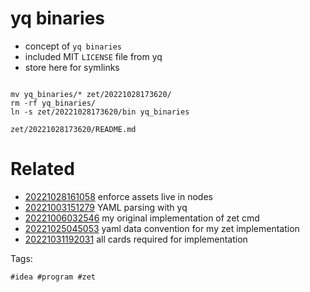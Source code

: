 # yq binaries

- concept of `yq binaries`
- included MIT `LICENSE` file from yq
- store here for symlinks

```

mv yq_binaries/* zet/20221028173620/
rm -rf yq_binaries/
ln -s zet/20221028173620/bin yq_binaries

```

` zet/20221028173620/README.md `

# Related

- [20221028161058](/zet/20221028161058/README.md) enforce assets live in nodes
- [20221003151279](/zet/20221003151279/README.md) YAML parsing with yq
- [20221006032546](/zet/20221006032546/README.md) my original implementation of zet cmd
- [20221025045053](/zet/20221025045053/README.md) yaml data convention for my zet implementation
- [20221031192031](/zet/20221031192031/README.md) all cards required for implementation

Tags:

    #idea #program #zet
